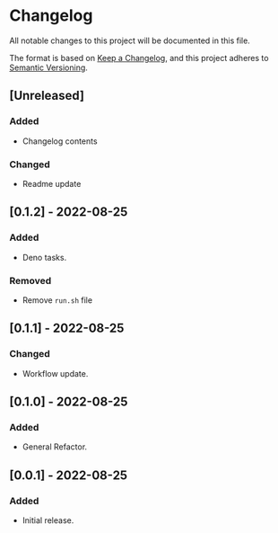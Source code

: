 # Changelog
All notable changes to this project will be documented in this file.

The format is based on [Keep a Changelog](https://keepachangelog.com/en/1.0.0/),
and this project adheres to [Semantic Versioning](https://semver.org/spec/v2.0.0.html).

## [Unreleased]
### Added
- Changelog contents

### Changed
- Readme update

## [0.1.2] - 2022-08-25
### Added
- Deno tasks.

### Removed
- Remove `run.sh` file

## [0.1.1] - 2022-08-25
### Changed
- Workflow update.

## [0.1.0] - 2022-08-25
### Added
- General Refactor.

## [0.0.1] - 2022-08-25
### Added
- Initial release.
